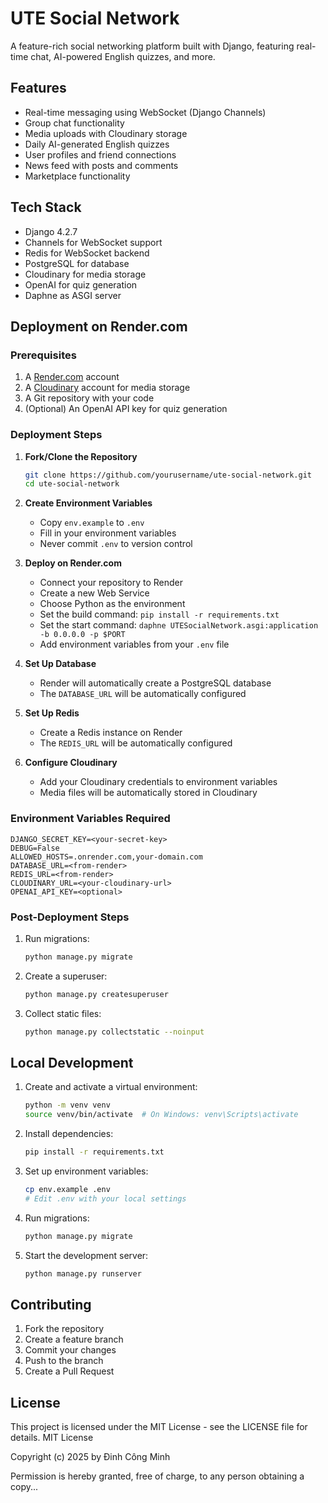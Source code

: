 # UTE Social Network

A feature-rich social networking platform built with Django, featuring real-time chat, AI-powered English quizzes, and more.

## Features

- Real-time messaging using WebSocket (Django Channels)
- Group chat functionality
- Media uploads with Cloudinary storage
- Daily AI-generated English quizzes
- User profiles and friend connections
- News feed with posts and comments
- Marketplace functionality

## Tech Stack

- Django 4.2.7
- Channels for WebSocket support
- Redis for WebSocket backend
- PostgreSQL for database
- Cloudinary for media storage
- OpenAI for quiz generation
- Daphne as ASGI server

## Deployment on Render.com

### Prerequisites

1. A [Render.com](https://render.com) account
2. A [Cloudinary](https://cloudinary.com) account for media storage
3. A Git repository with your code
4. (Optional) An OpenAI API key for quiz generation

### Deployment Steps

1. **Fork/Clone the Repository**
   ```bash
   git clone https://github.com/yourusername/ute-social-network.git
   cd ute-social-network
   ```

2. **Create Environment Variables**
   - Copy `env.example` to `.env`
   - Fill in your environment variables
   - Never commit `.env` to version control

3. **Deploy on Render.com**
   - Connect your repository to Render
   - Create a new Web Service
   - Choose Python as the environment
   - Set the build command: `pip install -r requirements.txt`
   - Set the start command: `daphne UTESocialNetwork.asgi:application -b 0.0.0.0 -p $PORT`
   - Add environment variables from your `.env` file

4. **Set Up Database**
   - Render will automatically create a PostgreSQL database
   - The `DATABASE_URL` will be automatically configured

5. **Set Up Redis**
   - Create a Redis instance on Render
   - The `REDIS_URL` will be automatically configured

6. **Configure Cloudinary**
   - Add your Cloudinary credentials to environment variables
   - Media files will be automatically stored in Cloudinary

### Environment Variables Required

```plaintext
DJANGO_SECRET_KEY=<your-secret-key>
DEBUG=False
ALLOWED_HOSTS=.onrender.com,your-domain.com
DATABASE_URL=<from-render>
REDIS_URL=<from-render>
CLOUDINARY_URL=<your-cloudinary-url>
OPENAI_API_KEY=<optional>
```

### Post-Deployment Steps

1. Run migrations:
   ```bash
   python manage.py migrate
   ```

2. Create a superuser:
   ```bash
   python manage.py createsuperuser
   ```

3. Collect static files:
   ```bash
   python manage.py collectstatic --noinput
   ```

## Local Development

1. Create and activate a virtual environment:
   ```bash
   python -m venv venv
   source venv/bin/activate  # On Windows: venv\Scripts\activate
   ```

2. Install dependencies:
   ```bash
   pip install -r requirements.txt
   ```

3. Set up environment variables:
   ```bash
   cp env.example .env
   # Edit .env with your local settings
   ```

4. Run migrations:
   ```bash
   python manage.py migrate
   ```

5. Start the development server:
   ```bash
   python manage.py runserver
   ```

## Contributing

1. Fork the repository
2. Create a feature branch
3. Commit your changes
4. Push to the branch
5. Create a Pull Request

## License

This project is licensed under the MIT License - see the LICENSE file for details. 
MIT License

Copyright (c) 2025 by Đinh Công Minh

Permission is hereby granted, free of charge, to any person obtaining a copy...